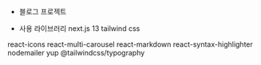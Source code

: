 - 블로그 프로젝트

- 사용 라이브러리
  next.js 13
  tailwind css

react-icons
react-multi-carousel
react-markdown
react-syntax-highlighter
nodemailer
yup
@tailwindcss/typography
